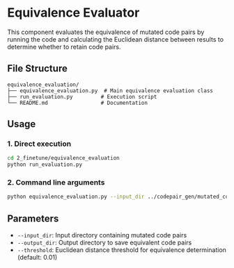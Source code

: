 # Equivalence Evaluator

This component evaluates the equivalence of mutated code pairs by running the code and calculating the Euclidean distance between results to determine whether to retain code pairs.

## File Structure

```
equivalence_evaluation/
├── equivalence_evaluation.py  # Main equivalence evaluation class
├── run_evaluation.py         # Execution script
└── README.md                 # Documentation
```

## Usage

### 1. Direct execution
```bash
cd 2_finetune/equivalence_evaluation
python run_evaluation.py
```

### 2. Command line arguments
```bash
python equivalence_evaluation.py --input_dir ../codepair_gen/mutated_code_pairs --output_dir equivalent_code_pairs --threshold 0.01
```

## Parameters

- `--input_dir`: Input directory containing mutated code pairs
- `--output_dir`: Output directory to save equivalent code pairs
- `--threshold`: Euclidean distance threshold for equivalence determination (default: 0.01)